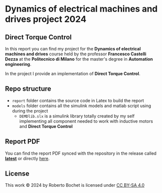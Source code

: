 # Dynamics of electrical machines and drives project 2024
## Direct Torque Control

In this report you can find my project for the **Dynamics of electrical machines and drives** course held by the professor **Francesco Castelli Dezza** at the **Politecnico di Milano** for the master's degree in **Automation engineering**.

In the project I provide an implementation of **Direct Torque Control**.

## Repo structure

- `report` folder contains the source code in Latex to build the report
- `models` folder contains all the simulink models and matlab script using during the project
  - `DEMDlib.slx` is a simulink library totally created by my self implementing all component needed to work with inductive motors and **Direct Torque Control**

## Report PDF

You can find the report PDF synced with the repository in the release called [**latest**](releases/tag/latest) or directly [here](releases/download/latest/demd-2024-dtc-report-bochet.pdf).

## License 

This work © 2024 by Roberto Bochet is licensed under [CC BY-SA 4.0](https://creativecommons.org/licenses/by-sa/4.0/)
